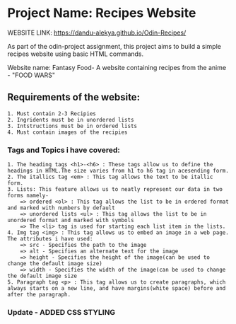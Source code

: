 
# Project Name: Recipes Website

WEBSITE LINK: https://dandu-alekya.github.io/Odin-Recipes/

As part of the odin-project assignment, this project aims to build a simple recipes website using basic HTML commands. 

Website name: Fantasy Food- A website containing recipes from the anime - "FOOD WARS"

## Requirements of the website:
    1. Must contain 2-3 Recipies 
    2. Ingridents must be in unordered lists
    3. Intstructions must be in ordered lists
    4. Must contain images of the recipies

### Tags and Topics i have covered: 
    1. The heading tags <h1>-<h6> : These tags allow us to define the headings in HTML.The size varies from h1 to h6 tag in acesending form.
    2. The itallics tag <em> : This tag allows the text to be itallic form.
    3. Lists: This feature allows us to neatly represent our data in two forms namely-
        => ordered <ol> : This tag allows the list to be in ordered format and marked with numbers by default
        => unordered lists <ul> : This tag allows the list to be in unordered format and marked with symbols
        => The <li> tag is used for starting each list item in the lists.
    4. Img tag <img> : This tag allows us to embed an image in a web page. The attributes i have used:
        => src - Specifies the path to the image
        => alt - Specifies an alternate text for the image
        => height - Specifies the height of the image(can be used to change the default image size)
        => width - Specifies the width of the image(can be used to change the default image size
    5. Paragraph tag <p> : This tag allows us to create paragraphs, which always starts on a new line, and have margins(white space) before and after the paragraph.

   ### Update - ADDED CSS STYLING
